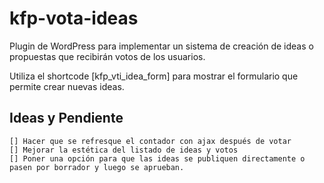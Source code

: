 # kfp-vota-ideas
Plugin de WordPress para implementar un sistema de creación de ideas o propuestas que recibirán votos de los usuarios.

Utiliza el shortcode [kfp_vti_idea_form] para mostrar el formulario que permite crear nuevas ideas.

## Ideas y Pendiente
    [] Hacer que se refresque el contador con ajax después de votar
    [] Mejorar la estética del listado de ideas y votos
    [] Poner una opción para que las ideas se publiquen directamente o pasen por borrador y luego se aprueban.
